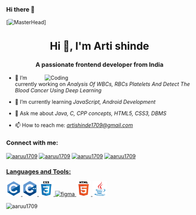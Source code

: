 ### Hi there 👋

<!--
**Aaruu1709/Aaruu1709** is a ✨ _special_ ✨ repository because its `README.md` (this file) appears on your GitHub profile.

Here are some ideas to get you started:

- 🔭 I’m currently working on ...
- 🌱 I’m currently learning ...
- 👯 I’m looking to collaborate on ...
- 🤔 I’m looking for help with ...
- 💬 Ask me about ...
- 📫 How to reach me: ...
- 😄 Pronouns: ...
- ⚡ Fun fact: ...
-->
[![MasterHead](https://www.bing.com/images/search?view=detailV2&ccid=xi%2FVY54V&id=DCE5FF37B9D1E9A166E06816A6860300D7615005&thid=OIP.xi_VY54V535hztHz11VTyQHaFL&mediaurl=https%3A%2F%2Fw3-lab.com%2Fwp-content%2Fuploads%2F2019%2F12%2FGet-the-Most-Fancied-Web-Development-Services-min-scaled.jpg&exph=1792&expw=2560&q=Coding+Design&simid=608043219423689194&form=IRPRST&ck=6E41A3AD3447EF5EB1185DA53D9BC196&selectedindex=3&ajaxhist=0&ajaxserp=0&vt=0&pivotparams=insightsToken%3Dccid_knJattZD*cp_F5BA30D88CEA7732EEAFE0C4DDB891AA*mid_02EFE27212187832EEBA0D0549A010C49DD54303*simid_607998796575819006*thid_OIP.knJattZD-JNariwOcHW-VQHaHa&sim=11&iss=VSI&ajaxhist=0&ajaxserp=0)]
<h1 align="center">Hi 👋, I'm Arti shinde</h1>
<h3 align="center">A passionate frontend developer from India</h3>
<img align="right" alt="Coding" width="400" src="https://www.bing.com/images/search?view=detailV2&ccid=knJattZD&id=02EFE27212187832EEBA0D0549A010C49DD54303&thid=OIP.knJattZD-JNariwOcHW-VQHaHa&mediaurl=https%3A%2F%2Fstatic.vecteezy.com%2Fsystem%2Fresources%2Fpreviews%2F000%2F452%2F564%2Foriginal%2Fweb-design-coding-vector.jpg&exph=4500&expw=4500&q=Coding+Design&simid=607998796575819006&form=IRPRST&ck=F5BA30D88CEA7732EEAFE0C4DDB891AA&selectedindex=0&ajaxhist=0&ajaxserp=0&vt=0">

- 🔭 I’m currently working on *Analysis Of WBCs, RBCs Platelets And Detect The Blood Cancer Using Deep Learning*

- 🌱 I’m currently learning *JavaScript, Android Development*

- 💬 Ask me about *Java, C, CPP concepts, HTML5, CSS3, DBMS*

- 📫 How to reach me: *artishinde1709@gmail.com*

<h3 align="left">Connect with me:</h3>
<p align="left">
<a href="https://linkedin.com/in/aaruu1709" target="blank"><img align="center" src="https://raw.githubusercontent.com/rahuldkjain/github-profile-readme-generator/master/src/images/icons/Social/linked-in-alt.svg" alt="aaruu1709" height="30" width="40" /></a>
<a href="https://instagram.com/aaruu1709" target="blank"><img align="center" src="https://raw.githubusercontent.com/rahuldkjain/github-profile-readme-generator/master/src/images/icons/Social/instagram.svg" alt="aaruu1709" height="30" width="40" /></a>
<a href="https://www.leetcode.com/aaruu1709" target="blank"><img align="center" src="https://raw.githubusercontent.com/rahuldkjain/github-profile-readme-generator/master/src/images/icons/Social/leet-code.svg" alt="aaruu1709" height="30" width="40" /></a>
  <a href="https://www.hackerrank.com/profile/Aaruu1709" target="blank"><img align="center" src="https://raw.githubusercontent.com/rahuldkjain/github-profile-readme-generator/master/src/images/icons/Social/hackerrank.svg" alt="aaruu1709" height="30" width="40"/>
</p>

<h3 align="left">Languages and Tools:</h3>
<p align="left"> <a href="https://www.cprogramming.com/" target="_blank" rel="noreferrer"> <img src="https://raw.githubusercontent.com/devicons/devicon/master/icons/c/c-original.svg" alt="c" width="40" height="40"/> </a> <a href="https://www.w3schools.com/cpp/" target="_blank" rel="noreferrer"> <img src="https://raw.githubusercontent.com/devicons/devicon/master/icons/cplusplus/cplusplus-original.svg" alt="cplusplus" width="40" height="40"/> </a> <a href="https://www.w3schools.com/css/" target="_blank" rel="noreferrer"> <img src="https://raw.githubusercontent.com/devicons/devicon/master/icons/css3/css3-original-wordmark.svg" alt="css3" width="40" height="40"/> </a> <a href="https://www.figma.com/" target="_blank" rel="noreferrer"> <img src="https://www.vectorlogo.zone/logos/figma/figma-icon.svg" alt="figma" width="40" height="40"/> </a> <a href="https://www.w3.org/html/" target="_blank" rel="noreferrer"> <img src="https://raw.githubusercontent.com/devicons/devicon/master/icons/html5/html5-original-wordmark.svg" alt="html5" width="40" height="40"/> </a> <a href="https://www.java.com" target="_blank" rel="noreferrer"> <img src="https://raw.githubusercontent.com/devicons/devicon/master/icons/java/java-original.svg" alt="java" width="40" height="40"/> </a> </p>

<p><img align="center" src="https://github-readme-stats.vercel.app/api/top-langs?username=aaruu1709&show_icons=true&locale=en&layout=compact" alt="aaruu1709" /></p>
